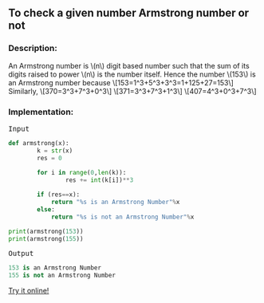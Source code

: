   <script type="text/javascript"
        src="https://cdnjs.cloudflare.com/ajax/libs/mathjax/2.7.0/MathJax.js?config=TeX-AMS_CHTML"></script>


## To check a given number Armstrong number or not

### Description:

An Armstrong number is \\(n\\) digit based number such that the sum of its digits raised to power \\(n\\) is the number itself.
Hence the number \\(153\\) is an Armstrong number because
\\[153=1^3+5^3+3^3=1+125+27=153\\]
Similarly,
\\[370=3^3+7^3+0^3\\]
\\[371=3^3+7^3+1^3\\]
\\[407=4^3+0^3+7^3\\]

### Implementation:

<kbd>Input</kbd>

```python
def armstrong(x):
        k = str(x)
        res = 0
        
        for i in range(0,len(k)):
                res += int(k[i])**3

        if (res==x):
        	return "%s is an Armstrong Number"%x
        else:
        	return "%s is not an Armstrong Number"%x

print(armstrong(153))
print(armstrong(155))
```

<kbd>Output</kbd>

```python
153 is an Armstrong Number
155 is not an Armstrong Number
```

[Try it online!](https://tio.run/##dZBBCoMwEEXX9RSDICS2C4u4KWThBXqB0oWlow3qRCYR7OnTFNrURZ3VzOP/z2emp3sYKr2/YwsNj9axoU4s8pTAZ3pQEHBgETHaAIt4x6U1DBo0ATfUoSgOA5Lo5SptHbFXQepEf9FXmedlEkW6BREESq177BjdzARpZkFbaAjqb184z@MNOc2WqMbB4qaXjNvyJxO/O/1ecaxKKf/QSkrvXw "Python 3 – Try It Online")
